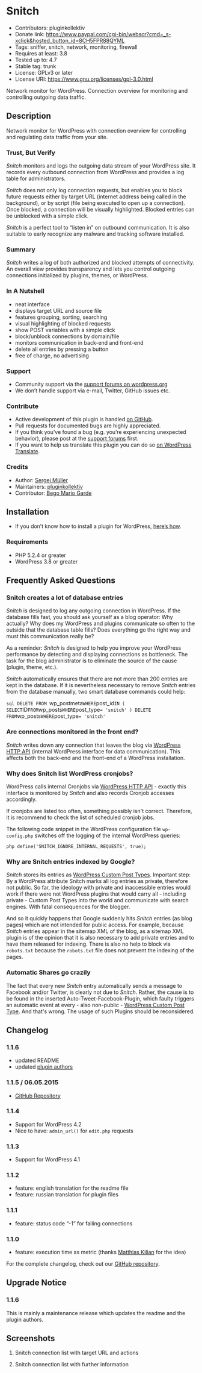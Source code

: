 # Snitch #
* Contributors:      pluginkollektiv
* Donate link:       https://www.paypal.com/cgi-bin/webscr?cmd=_s-xclick&hosted_button_id=8CH5FPR88QYML
* Tags:              sniffer, snitch, network, monitoring, firewall
* Requires at least: 3.8
* Tested up to:      4.7
* Stable tag:        trunk
* License:           GPLv3 or later
* License URI:       https://www.gnu.org/licenses/gpl-3.0.html

Network monitor for WordPress. Connection overview for monitoring and controlling outgoing data traffic.

## Description ##
Network monitor for WordPress with connection overview for controlling and regulating data traffic from your site.

### Trust, But Verify ###
*Snitch* monitors and logs the outgoing data stream of your WordPress site. It records every outbound connection from WordPress and provides a log table for administrators.

*Snitch* does not only log connection requests, but enables you to block future requests either by target URL (internet address being called in the background), or by script (file being executed to open up a connection). Once blocked, a  connection will be visually highlighted. Blocked entries can be unblocked with a simple click.

*Snitch* is a perfect tool to “listen in” on outbound communication. It is also suitable to early recognize any malware and tracking software installed.

### Summary ###
*Snitch* writes a log of both authorized and blocked attempts of connectivity. An overall view provides transparency and lets you control outgoing connections initialized by plugins, themes, or WordPress.

### In A Nutshell ###
* neat interface
* displays target URL and source file
* features grouping, sorting, searching
* visual highlighting of blocked requests
* show POST variables with a simple click
* block/unblock connections by domain/file
* monitors communication in back-end and front-end
* delete all entries by pressing a button
* free of charge, no advertising

### Support ###
* Community support via the [support forums on wordpress.org](https://wordpress.org/support/plugin/snitch)
* We don’t handle support via e-mail, Twitter, GitHub issues etc.

### Contribute ###
* Active development of this plugin is handled [on GitHub](https://github.com/pluginkollektiv/snitch).
* Pull requests for documented bugs are highly appreciated.
* If you think you’ve found a bug (e.g. you’re experiencing unexpected behavior), please post at the [support forums](https://wordpress.org/support/plugin/snitch) first.
* If you want to help us translate this plugin you can do so [on WordPress Translate](https://translate.wordpress.org/projects/wp-plugins/snitch).

### Credits ###
* Author: [Sergej Müller](https://sergejmueller.github.io/)
* Maintainers: [pluginkollektiv](http://pluginkollektiv.org/)
* Contributor: [Bego Mario Garde](https://garde-medienberatung.de)

## Installation ##
* If you don’t know how to install a plugin for WordPress, [here’s how](http://codex.wordpress.org/Managing_Plugins#Installing_Plugins).

### Requirements ###
* PHP 5.2.4 or greater
* WordPress 3.8 or greater


## Frequently Asked Questions ##

### Snitch creates a lot of database entries ###
*Snitch* is designed to log any outgoing connection in WordPress. If the database fills fast, you should ask yourself as a blog operator: Why actually? Why does my WordPress and plugins communicate so often to the outside that the database table fills? Does everything go the right way and must this communication really be?

As a reminder: *Snitch* is designed to help you improve your WordPress performance by detecting and displaying connections as bottleneck. The task for the blog administrator is to eliminate the source of the cause (plugin, theme, etc.).

*Snitch* automatically ensures that there are not more than 200 entries are kept in the database. If it is nevertheless necessary to remove _Snitch_ entries from the database manually, two smart database commands could help:

`sql
DELETE FROM `wp_postmeta` WHERE `post_id` IN ( SELECT `ID` FROM `wp_posts` WHERE `post_type` = 'snitch' )
DELETE FROM `wp_posts` WHERE `post_type` = 'snitch'
`

### Are connections monitored in the front end? ###
*Snitch* writes down any connection that leaves the blog via [WordPress HTTP API](http://codex.wordpress.org/HTTP_API) (internal WordPress interface for data communication). This affects both the back-end and the front-end of a WordPress installation.

### Why does Snitch list WordPress cronjobs? ###
WordPress calls internal Cronjobs via [WordPress HTTP API](http://codex.wordpress.org/HTTP_API) - exactly this interface is monitored by _Snitch_ and also records Cronjob accesses accordingly.

If cronjobs are listed too often, something possibly isn't correct. Therefore, it is recommend to check the list of scheduled cronjob jobs.

The following code snippet in the WordPress configuration file `wp-config.php` switches off the logging of the internal WordPress queries:

`php
define('SNITCH_IGNORE_INTERNAL_REQUESTS', true);
`

### Why are Snitch entries indexed by Google? ###
*Snitch* stores its entries as [WordPress Custom Post Types](https://codex.wordpress.org/Post_Types). Important step: By a WordPress attribute Snitch marks all log entries as private, therefore not public. So far, the ideology with private and inaccessible entries would work if there were not WordPress plugins that would carry all - including private - Custom Post Types into the world and communicate with search engines. With fatal consequences for the blogger.

And so it quickly happens that Google suddenly hits *Snitch* entries (as blog pages) which are not intended for public access. For example, because _Snitch_ entries appear in the sitemap XML of the blog, as a sitemap XML plugin is of the opinion that it is also necessary to add private entries and to have them released for indexing. There is also no help to block via `robots.txt` because the `robots.txt` file does not prevent the indexing of the pages.

### Automatic Shares go crazily ###
The fact that every new _Snitch_ entry automatically sends a message to Facebook and/or Twitter, is clearly not due to *Snitch*. Rather, the cause is to be found in the inserted Auto-Tweet-Facebook-Plugin, which faulty triggers an automatic event at every - also non-public - [WordPress Custom Post Type](https://codex.wordpress.org/Post_Types). And that's wrong. The usage of such Plugins should be reconsidered.


## Changelog ##
### 1.1.6 ###
* updated README
* updated [plugin authors](https://gist.github.com/glueckpress/f058c0ab973d45a72720)

### 1.1.5 / 06.05.2015 ###
* [GitHub Repository](https://github.com/sergejmueller/snitch)

### 1.1.4 ###
* Support for WordPress 4.2
* Nice to have: `admin_url()` for `edit.php` requests

### 1.1.3 ###
* Support for WordPress 4.1

### 1.1.2 ###
* feature: english translation for the readme file
* feature: russian translation for plugin files

### 1.1.1 ###
* feature: status code “-1” for failing connections

### 1.1.0 ###
* feature: execution time as metric (thanks [Matthias Kilian](https://www.gaertner.de) for the idea)

For the complete changelog, check out our [GitHub repository](https://github.com/pluginkollektiv/snitch).

## Upgrade Notice ##

### 1.1.6 ###
This is mainly a maintenance release which updates the readme and the plugin authors.

## Screenshots ##
1. Snitch connection list with target URL and actions

2. Snitch connection list with further information
